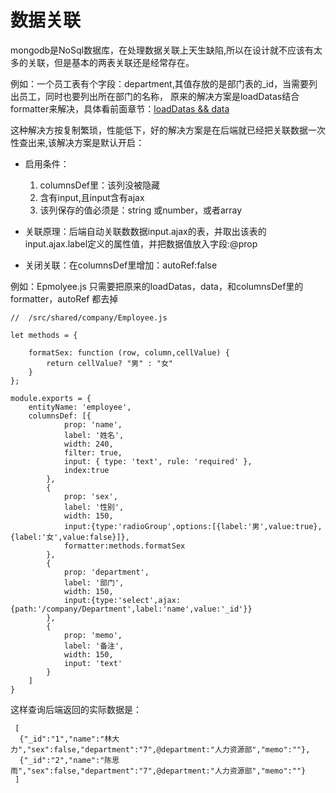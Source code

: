 # 数据关联


  mongodb是NoSql数据库，在处理数据关联上天生缺陷,所以在设计就不应该有太多的关联，但是基本的两表关联还是经常存在。

 
  例如：一个员工表有个字段：department,其值存放的是部门表的_id，当需要列出员工，同时也要列出所在部门的名称，
  原来的解决方案是loadDatas结合formatter来解决，具体看前面章节：[loadDatas && data](/guide/cmetaconfig.html#loaddatas-data)

  这种解决方按复制繁琐，性能低下，好的解决方案是在后端就已经把关联数据一次性查出来,该解决方案是默认开启：
  
  - 启用条件：
     1. columnsDef里：该列没被隐藏
     2. 含有input,且input含有ajax
     3. 该列保存的值必须是：string 或number，或者array
 
  - 关联原理：后端自动关联数数据input.ajax的表，并取出该表的input.ajax.label定义的属性值，并把数据值放入字段:@prop
  
  - 关闭关联：在columnsDef里增加：autoRef:false
 
例如：Epmolyee.js 只需要把原来的loadDatas，data，和columnsDef里的formatter，autoRef 都去掉
     

```js{28}
//  /src/shared/company/Employee.js

let methods = {
    
    formatSex: function (row, column,cellValue) {
        return cellValue? "男" : "女"
    }
};

module.exports = {
    entityName: 'employee',   
    columnsDef: [{
            prop: 'name',
            label: '姓名',
            width: 240,
            filter: true,
            input: { type: 'text', rule: 'required' },
            index:true
        },
        {
            prop: 'sex',
            label: '性别',
            width: 150,
            input:{type:'radioGroup',options:[{label:'男',value:true},{label:'女',value:false}]},
            formatter:methods.formatSex
        },   
        {
            prop: 'department',
            label: '部门',
            width: 150,
            input:{type:'select',ajax:{path:'/company/Department',label:'name',value:'_id'}}            
        },       
        {
            prop: 'memo',
            label: '备注',
            width: 150,
            input: 'text'
        }
    ]
}

```
 这样查询后端返回的实际数据是：
```js{28}
 [
  {"_id":"1","name":"林大力","sex":false,"department":"7",@department:"人力资源部","memo":""},
  {"_id":"2","name":"陈思雨","sex":false,"department":"7",@department:"人力资源部","memo":""}
 ]
 ```
